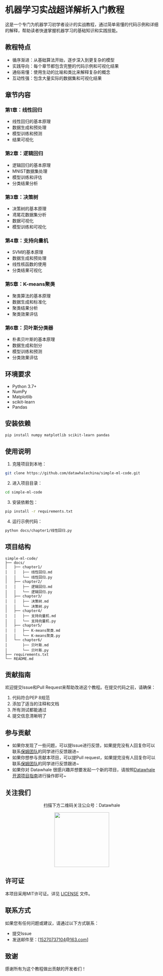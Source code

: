# 机器学习实战超详解析入门教程

这是一个专门为机器学习初学者设计的实战教程，通过简单易懂的代码示例和详细的解释，帮助读者快速掌握机器学习的基础知识和实践技能。

## 教程特点

- 循序渐进：从基础算法开始，逐步深入到更复杂的模型
- 实践导向：每个章节都包含完整的代码示例和可视化结果
- 通俗易懂：使用生动的比喻和类比来解释复杂的概念
- 互动性强：包含大量实际的数据集和可视化结果

## 章节内容

### 第1章：线性回归
- 线性回归的基本原理
- 数据生成和预处理
- 模型训练和预测
- 结果可视化

### 第2章：逻辑回归
- 逻辑回归的基本原理
- MNIST数据集处理
- 模型训练和评估
- 分类结果分析

### 第3章：决策树
- 决策树的基本原理
- 鸢尾花数据集分析
- 数据可视化
- 模型训练和可视化

### 第4章：支持向量机
- SVM的基本原理
- 数据生成和预处理
- 线性核函数的使用
- 分类结果可视化

### 第5章：K-means聚类
- 聚类算法的基本原理
- 数据生成和标准化
- 聚类结果分析
- 聚类效果评估

### 第6章：贝叶斯分类器
- 朴素贝叶斯的基本原理
- 数据生成和划分
- 模型训练和预测
- 分类效果评估

## 环境要求

- Python 3.7+
- NumPy
- Matplotlib
- scikit-learn
- Pandas

## 安装依赖

```bash
pip install numpy matplotlib scikit-learn pandas
```

## 使用说明

1. 克隆项目到本地：
```bash
git clone https://github.com/datawhalechina/simple-ml-code.git
```

2. 进入项目目录：
```bash
cd simple-ml-code
```

3. 安装依赖包：
```bash
pip install -r requirements.txt
```

4. 运行示例代码：
```bash
python docs/chapter1/线性回归.py
```

## 项目结构

```
simple-ml-code/
├── docs/
│   ├── chapter1/
│   │   ├── 线性回归.md
│   │   └── 线性回归.py
│   ├── chapter2/
│   │   ├── 逻辑回归.md
│   │   └── 逻辑回归.py
│   ├── chapter3/
│   │   ├── 决策树.md
│   │   └── 决策树.py
│   ├── chapter4/
│   │   ├── 支持向量机.md
│   │   └── 支持向量机.py
│   ├── chapter5/
│   │   ├── K-means聚类.md
│   │   └── K-means聚类.py
│   └── chapter6/
│       ├── 贝叶斯.md
│       └── 贝叶斯.py
├── requirements.txt
└── README.md
```

## 贡献指南

欢迎提交Issue和Pull Request来帮助改进这个教程。在提交代码之前，请确保：

1. 代码符合PEP 8规范
2. 添加了适当的注释和文档
3. 所有测试都能通过
4. 提交信息清晰明了

## 参与贡献

- 如果你发现了一些问题，可以提Issue进行反馈，如果提完没有人回复你可以联系[保姆团队](https://github.com/datawhalechina/DOPMC/blob/main/OP.md)的同学进行反馈跟进~
- 如果你想参与贡献本项目，可以提Pull request，如果提完没有人回复你可以联系[保姆团队](https://github.com/datawhalechina/DOPMC/blob/main/OP.md)的同学进行反馈跟进~
- 如果你对 Datawhale 很感兴趣并想要发起一个新的项目，请按照[Datawhale开源项目指南](https://github.com/datawhalechina/DOPMC/blob/main/GUIDE.md)进行操作即可~

## 关注我们

<div align=center>
<p>扫描下方二维码关注公众号：Datawhale</p>
<img src="https://raw.githubusercontent.com/datawhalechina/pumpkin-book/master/res/qrcode.jpeg" width = "180" height = "180">
</div>

## 许可证

本项目采用MIT许可证。详见 [LICENSE](LICENSE) 文件。

## 联系方式

如果您有任何问题或建议，请通过以下方式联系：

- 提交Issue
- 发送邮件至：[15270737104@163.com]

## 致谢

感谢所有为这个教程做出贡献的开发者们！
